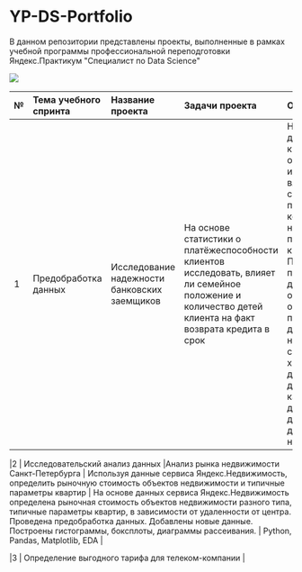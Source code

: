 # YP-DS-Portfolio
В данном репозитории представлены проекты, выполненные в рамках учебной программы профессиональной переподготовки Яндекс.Практикум "Специалист по Data Science"

![](https://user-images.githubusercontent.com/45098537/229727573-4c327a79-7184-45e3-9a57-4982163d9ac9.png)


| № | Тема учебного спринта| Название проекта | Задачи проекта                   | Описание                                                     |Навыки и инструменты|
| :-| :------------------- | :--------------- |:-------------------------------- | :----------------------------------------------------------- | :----------------- |
| 1 | Предобработка данных | Исследование надежности банковских заемщиков | На основе статистики о платёжеспособности клиентов исследовать, влияет ли семейное положение и количество детей клиента на факт возврата кредита в срок | На основе данных кредитного отдела банка исследовано влияние семейного положения и количества детей на факт погашения кредита в срок. Проведена предобработка данных: определены и обработаны пропуски, типы данных заменены на соответствующие хранящимся данным, удалены дубликаты, категоризованы данные. Один датафрейм декомпозирован на три. | Python, Pandas |

|2  | Исследовательский анализ данных |Анализ рынка недвижимости Санкт-Петербурга | Используя данные сервиса Яндекс.Недвижимость, определить рыночную стоимость объектов недвижимости и типичные параметры квартир | На основе данных сервиса Яндекс.Недвижимость определена рыночная стоимость объектов недвижимости разного типа, типичные параметры квартир, в зависимости от удаленности от центра. Проведена предобработка данных. Добавлены новые данные. Построены гистограммы, боксплоты, диаграммы рассеивания. | Python, Pandas, Matplotlib, EDA |

|3  | Определение выгодного тарифа для телеком-компании |
